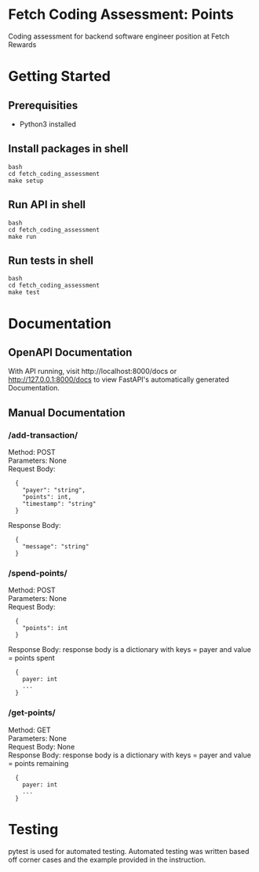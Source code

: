 # Fetch Coding Assessment: Points
Coding assessment for backend software engineer position at Fetch Rewards

# Getting Started

## Prerequisities
- Python3 installed

## Install packages in shell
```
bash
cd fetch_coding_assessment
make setup
```

## Run API in shell
```
bash
cd fetch_coding_assessment
make run
```

## Run tests in shell
```
bash
cd fetch_coding_assessment
make test
```

# Documentation

## OpenAPI Documentation
With API running, visit http://localhost:8000/docs or http://127.0.0.1:8000/docs to view FastAPI's automatically generated Documentation.

## Manual Documentation

### /add-transaction/
Method: POST <br />
Parameters: None <br />
Request Body:
```
  {
    "payer": "string",
    "points": int,
    "timestamp": "string"
  }
```
Response Body:
```
  {
    "message": "string"
  }
```

### /spend-points/
Method: POST <br />
Parameters: None <br />
Request Body:
```
  {
    "points": int
  }
```
Response Body: response body is a dictionary with keys = payer and value = points spent
```
  {
    payer: int
    ...
  }
```

### /get-points/
Method: GET <br />
Parameters: None <br />
Request Body: None <br />
Response Body: response body is a dictionary with keys = payer and value = points remaining
```
  {
    payer: int
    ...
  }
```

# Testing
pytest is used for automated testing. Automated testing was written based off corner cases and the example provided in the instruction.
